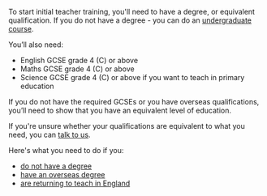 To start initial teacher training, you'll need to have a degree, or equivalent qualification. If you do not have a degree - you can do an [undergraduate course](/ways-to-train).

You’ll also need:

* English GCSE grade 4 (C) or above
* Maths GCSE grade 4 (C) or above
* Science GCSE grade 4 (C) or above if you want to teach in primary education

If you do not have the required GCSEs or you have overseas qualifications, you’ll need to show that you have an equivalent level of education.

If you're unsure whether your qualifications are equivalent to what you need, you can [talk to us](#talk-to-us).

Here's what you need to do if you:
* [do not have a degree](/guidance/become-a-teacher-in-england#if-you-do-not-have-a-degree)
* [have an overseas degree](/international-candidates)
* [are returning to teach in England](/returning-to-teaching)
